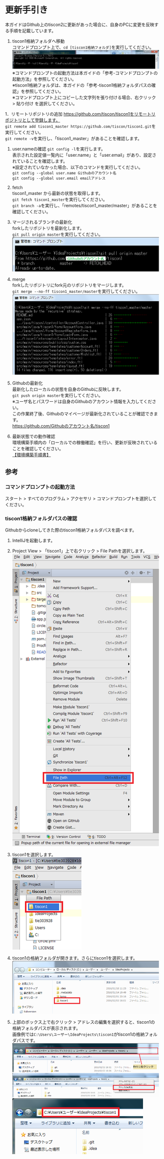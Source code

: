 # 更新手引き

本ガイドはGithub上のtiscon2に更新があった場合に、自身のPCに変更を反映する手順を記載しています。  


1. tiscon1格納フォルダへ移動  
コマンドプロンプト上で、`cd [tiscon1格納フォルダ]`を実行してください。  
![cd実行例](image/updateguide1.png)
※コマンドプロンプトの起動方法は本ガイドの「参考-コマンドプロンプトの起動方法」を参照してください。  
※tiscon1格納フォルダは、本ガイドの「参考-tiscon1格納フォルダパスの確認」を参照してください。  
※コマンドプロンプト上にコピーした文字列を張り付ける場合、右クリック > 貼り付け を選択してください。  

1．リモートリポジトリの追加
https://github.com/tiscon/tiscon1をリモートリポジトリとして登録します。  
`git remote add tiscon1_master https://github.com/tiscon/tiscon1.git`を実行してください。  
`git remote -v`を実行し、「tiscon1_master」があることを確認します。  

1. user.nameの確認
`git config -l`を実行します。  
表示された設定値一覧内に「user.name」と「user.email」があり、設定されていることを確認します。  
※設定されていなかった場合、以下のコマンドを実行してください。  
`git config --global user.name Githubのアカウント名`  
`git config --global user.email emailアドレス`  

1. fetch  
tiscon1_master から最新の状態を取得します。  
`git fetch tiscon1_master`を実行してください。  
`git branch -a`を実行し、「remotes/tiscon1_master/master」があることを確認してください。

1. マージされるブランチの最新化  
forkしたリポジトリを最新化します。  
`git pull origin master`を実行してください。  
![pull実行例](image/updateguide2.png)

1. merge  
forkしたリポジトリにfork元のリポジトリをマージします。  
`git merge --no-ff tiscon1_master/master`を実行してください。  
![merge実行例](image/updateguide9.png)

1. Githubの最新化  
最新化したローカルの状態を自身のGithubに反映します。  
`git push origin master`を実行してください。  
※ユーザ名とパスワードは自身のGithubのアカウント情報を入力してください。  
この作業終了後、Githubのマイページが最新化されていることが確認できます。  
https://github.com/Githubのアカウント名/tiscon1

1. 最新状態での動作確認  
環境構築手順内の「ローカルでの稼働確認」を行い、更新が反映されていることを確認してください。  
[【環境構築手順書】](https://github.com/tiscon/tiscon1-doc/)



## 参考

### コマンドプロンプトの起動方法

スタート > すべてのプログラム > アクセサリ > コマンドプロンプトを選択してください。

### tiscon1格納フォルダパスの確認

Githubからcloneしてきた際のtiscon1格納フォルダパスを調べます。  

1. IntelliJを起動します。  

1. Project View > 「tiscon1」上で右クリック > File Pathを選択します。  
![事前準備1](image/updateguide3.png)  

1. tiscon1を選択します。  
![事前準備2](image/updateguide4.png)  

1. tiscon1の格納フォルダが開きます。さらにtiscon1を選択します。  
![事前準備3](image/updateguide5.png)

1. 上部のボックス上で右クリック > アドレスの編集を選択すると、tiscon1の格納フォルダパスが表示されます。  
画像例では`C:\Users\ユーザー\IdeaProjects\tiscon1`がtiscon1の格納フォルダパスです。  
![事前準備4](image/updateguide6.png)<br>
![事前準備5](image/updateguide7.png)<br>
![事前準備6](image/updateguide8.png)




